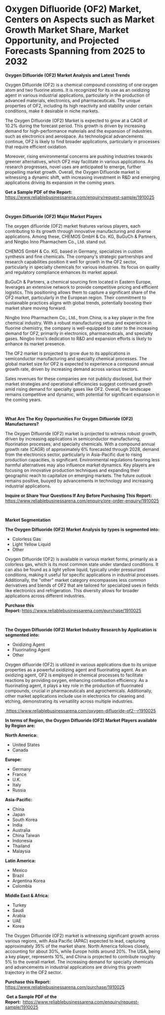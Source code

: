 <p><h1>Oxygen Difluoride (OF2) Market, Centers on Aspects such as Market Growth Market Share, Market Opportunity, and Projected Forecasts Spanning from 2025 to 2032</h1></p><p><strong>Oxygen Difluoride (OF2) Market Analysis and Latest Trends</strong></p>
<p><p>Oxygen Difluoride (OF2) is a chemical compound consisting of one oxygen atom and two fluorine atoms. It is recognized for its use as an oxidizing agent in various industrial applications, particularly in the production of advanced materials, electronics, and pharmaceuticals. The unique properties of OF2, including its high reactivity and stability under certain conditions, make it desirable in niche markets.</p><p>The Oxygen Difluoride (OF2) Market is expected to grow at a CAGR of 10.2% during the forecast period. This growth is driven by increasing demand for high-performance materials and the expansion of industries such as electronics and aerospace. As technological advancements continue, OF2 is likely to find broader applications, particularly in processes that require efficient oxidation. </p><p>Moreover, rising environmental concerns are pushing industries towards greener alternatives, which OF2 may facilitate in various applications. As research progresses, novel uses are anticipated to emerge, further propelling market growth. Overall, the Oxygen Difluoride market is witnessing a dynamic shift, with increasing investment in R&D and emerging applications driving its expansion in the coming years.</p></p>
<p><strong>Get a Sample PDF of the Report:&nbsp;</strong> <a href="https://www.reliablebusinessarena.com/enquiry/request-sample/1910025?utm_campaign=3353&utm_medium=2&utm_source=Github&utm_content=ia&utm_term=15042025&utm_id=oxygen-difluoride-of2">https://www.reliablebusinessarena.com/enquiry/request-sample/1910025</a></p>
<p>&nbsp;</p>
<p><strong>Oxygen Difluoride (OF2) Major Market Players</strong></p>
<p><p>The oxygen difluoride (OF2) market features various players, each contributing to its growth through innovative manufacturing and diverse applications. Among these, CHEMOS GmbH & Co. KG, BuGuCh & Partners, and Ningbo Inno Pharmachem Co., Ltd. stand out.</p><p>CHEMOS GmbH & Co. KG, based in Germany, specializes in custom synthesis and fine chemicals. The company's strategic partnerships and research capabilities position it well for growth in the OF2 sector, particularly in specialty chemicals for various industries. Its focus on quality and regulatory compliance enhances its market appeal.</p><p>BuGuCh & Partners, a chemical sourcing firm located in Eastern Europe, leverages an extensive network to provide competitive pricing and efficient logistics. This positioning allows them to capture a significant share of the OF2 market, particularly in the European region. Their commitment to sustainable practices aligns with global trends, potentially boosting their market share moving forward.</p><p>Ningbo Inno Pharmachem Co., Ltd., from China, is a key player in the fine chemical industry. With a robust manufacturing setup and experience in fluorine chemistry, the company is well-equipped to cater to the increasing demand for OF2, primarily in electronics, pharmaceuticals, and specialty gases. Ningbo Inno’s dedication to R&D and expansion efforts is likely to enhance its market presence.</p><p>The OF2 market is projected to grow due to its applications in semiconductor manufacturing and specialty chemical processes. The global market size for OF2 is expected to experience a compound annual growth rate, driven by increasing demand across various sectors.</p><p>Sales revenues for these companies are not publicly disclosed, but their market strategies and operational efficiencies suggest continued growth amid rising demand for specialty gases like OF2. Overall, the landscape remains competitive and dynamic, with potential for significant expansion in the coming years.</p></p>
<p>&nbsp;</p>
<p><strong>What Are The Key Opportunities For Oxygen Difluoride (OF2) Manufacturers?</strong></p>
<p><p>The Oxygen Difluoride (OF2) market is projected to witness robust growth, driven by increasing applications in semiconductor manufacturing, fluorination processes, and specialty chemicals. With a compound annual growth rate (CAGR) of approximately 6% forecasted through 2028, demand from the electronics sector, particularly in Asia-Pacific due to rising production capacities, is significant. Environmental regulations favoring less harmful alternatives may also influence market dynamics. Key players are focusing on innovative production techniques and expanding their geographic reach to capitalize on emerging markets. The future outlook remains positive, buoyed by advancements in technology and increasing industrial applications.</p></p>
<p><strong>Inquire or Share Your Questions If Any Before Purchasing This Report:</strong> <a href="https://www.reliablebusinessarena.com/enquiry/pre-order-enquiry/1910025?utm_campaign=3353&utm_medium=2&utm_source=Github&utm_content=ia&utm_term=15042025&utm_id=oxygen-difluoride-of2">https://www.reliablebusinessarena.com/enquiry/pre-order-enquiry/1910025</a></p>
<p>&nbsp;</p>
<p><strong>Market Segmentation</strong></p>
<p><strong>The Oxygen Difluoride (OF2) Market Analysis by types is segmented into:</strong></p>
<p><ul><li>Colorless Gas</li><li>Light Yellow Liquid</li><li>Other</li></ul></p>
<p><p>Oxygen Difluoride (OF2) is available in various market forms, primarily as a colorless gas, which is its most common state under standard conditions. It can also be found as a light yellow liquid, typically under pressurized conditions, making it useful for specific applications in industrial processes. Additionally, the "other" market category encompasses less common derivatives and blends of OF2 that are tailored for specialized uses in fields like electronics and refrigeration. This diversity allows for broader applications across different industries.</p></p>
<p><strong>Purchase this Report:&nbsp;</strong><a href="https://www.reliablebusinessarena.com/purchase/1910025?utm_campaign=3353&utm_medium=2&utm_source=Github&utm_content=ia&utm_term=15042025&utm_id=oxygen-difluoride-of2">https://www.reliablebusinessarena.com/purchase/1910025</a></p>
<p>&nbsp;</p>
<p><strong>The Oxygen Difluoride (OF2) Market Industry Research by Application is segmented into:</strong></p>
<p><ul><li>Oxidizing Agent</li><li>Fluorinating Agent</li><li>Other</li></ul></p>
<p><p>Oxygen difluoride (OF2) is utilized in various applications due to its unique properties as a powerful oxidizing agent and fluorinating agent. As an oxidizing agent, OF2 is employed in chemical processes to facilitate reactions by providing oxygen, enhancing combustion efficiency. As a fluorinating agent, it plays a key role in the production of fluorinated compounds, crucial in pharmaceuticals and agrochemicals. Additionally, other market applications include use in electronics for cleaning and etching, demonstrating its versatility across multiple industries.</p></p>
<p><a href="https://www.reliablebusinessarena.com/oxygen-difluoride-of2--r1910025?utm_campaign=3353&utm_medium=2&utm_source=Github&utm_content=ia&utm_term=15042025&utm_id=oxygen-difluoride-of2">&nbsp;https://www.reliablebusinessarena.com/oxygen-difluoride-of2--r1910025</a></p>
<p><strong>In terms of Region, the Oxygen Difluoride (OF2) Market Players available by Region are:</strong></p>
<p>
    <p> <strong> North America: </strong>
        <ul>
            <li>United States</li>
            <li>Canada</li>
        </ul>
        </p> 
    <p> <strong> Europe: </strong>
        <ul>
            <li>Germany</li>
            <li>France</li>
            <li>U.K.</li>
            <li>Italy</li>
            <li>Russia</li>
        </ul>
        </p> 
    <p> <strong> Asia-Pacific: </strong>
        <ul>
            <li>China</li>
            <li>Japan</li>
            <li>South Korea</li>
            <li>India</li>
            <li>Australia</li>
            <li>China Taiwan</li>
            <li>Indonesia</li>
            <li>Thailand</li>
            <li>Malaysia</li>
        </ul>
        </p> 
    <p> <strong> Latin America: </strong>
        <ul>
            <li>Mexico</li>
            <li>Brazil</li>
            <li>Argentina Korea</li>
            <li>Colombia</li>
        </ul>
        </p> 
    <p> <strong> Middle East & Africa: </strong>
        <ul>
            <li>Turkey</li>
            <li>Saudi</li>
            <li>Arabia</li>
            <li>UAE</li>
            <li>Korea</li>
        </ul>
    </p>
    </p>
<p><p>The Oxygen Difluoride (OF2) market is witnessing significant growth across various regions, with Asia Pacific (APAC) expected to lead, capturing approximately 35% of the market share. North America follows closely, accounting for about 30%, while Europe holds around 20%. The USA, being a key player, represents 10%, and China is projected to contribute roughly 5% to the overall market. The increasing demand for specialty chemicals and advancements in industrial applications are driving this growth trajectory in the OF2 sector.</p></p>
<p><strong>Purchase this Report: </strong><a href="https://www.reliablebusinessarena.com/purchase/1910025?utm_campaign=3353&utm_medium=2&utm_source=Github&utm_content=ia&utm_term=15042025&utm_id=oxygen-difluoride-of2">https://www.reliablebusinessarena.com/purchase/1910025</a></p>
<p>&nbsp;<strong>Get a Sample PDF of the Report:&nbsp;&nbsp;</strong><a href="https://www.reliablebusinessarena.com/enquiry/request-sample/1910025?utm_campaign=3353&utm_medium=2&utm_source=Github&utm_content=ia&utm_term=15042025&utm_id=oxygen-difluoride-of2">https://www.reliablebusinessarena.com/enquiry/request-sample/1910025</a></p>
<p><strong></strong></p>
<p><p></p><p></p><p></p></p>
